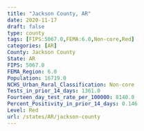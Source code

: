 ```yaml
---
title: "Jackson County, AR"
date: 2020-11-17
draft: false
type: county
tags: [FIPS:5067.0,FEMA:6.0,Non-core,Red]
categories: [AR]
County: Jackson County
State: AR
FIPS: 5067.0
FEMA_Region: 6.0
Population: 16719.0
NCHS_Urban_Rural_Classification: Non-core
Tests_in_prior_14_days: 1361.0
Fourteen_day_test_rate_per_100000: 8140.0
Percent_Positivity_in_prior_14_days: 0.146
Level: Red
url: /states/AR/jackson-county
---
```



